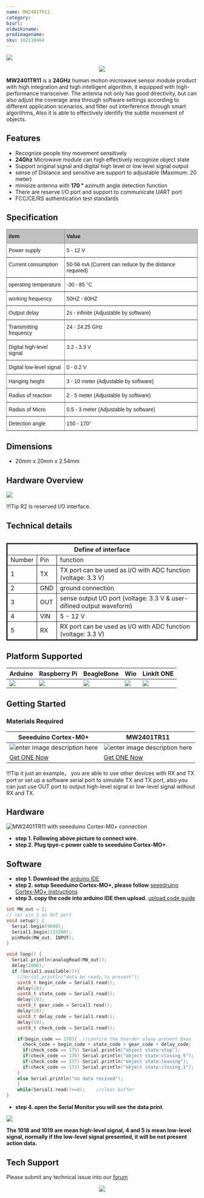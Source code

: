```yaml
---
name: MW2401TR11
category:
bzurl:
oldwikiname:
prodimagename:
sku: 102110464
---
```


![](https://files.seeedstudio.com/wiki/MW2401TR11/img/102110464_Preview-07.png)

<p style="text-align:center"><a href="https://www.seeedstudio.com/Microwave-Sensor-24GHz-Doppler-Radar-Motion-Sensor-MW2401TR11-p-4690.html" target="_blank"><img src="https://files.seeedstudio.com/wiki/Seeed-WiKi/docs/images/get_one_now.png" border=0 /></a></p> 


**MW2401TR11** is a **24GHz** human motion microwave sensor module product with high integration and high intelligent algorithm, it equipped with high-performance transceiver. The antenna not only has good directivity, but can also adjust the coverage area through software settings according to different application scenarios, and filter out interference through smart algorithms, Also it is able to effectively identify the subtle movement of objects.


## Features

- Recognize people tiny movement sensitively
- **24Ghz** Microwave module can high effectively recognize object state
- Support original signal and digital high level or low level signal output
- sense of Distance and sensitive are support to adjustable (Maximum: 20 meter)
- minisize antenna with **170 °** azimuth angle detection function
- There are reserve I/O port and support to communicate UART port
- FCC/CE/RS authentication test standards


## Specification  

<style type="text/css">
.tg  {border-collapse:collapse;border-spacing:0;}
.tg td{border-color:black;border-style:solid;border-width:1px;font-family:Arial, sans-serif;font-size:14px;
  overflow:hidden;padding:10px 5px;word-break:normal;}
.tg th{border-color:black;border-style:solid;border-width:1px;font-family:Arial, sans-serif;font-size:14px;
  font-weight:normal;overflow:hidden;padding:10px 5px;word-break:normal;}
.tg .tg-llyw{background-color:#c0c0c0;border-color:inherit;text-align:left;vertical-align:top}
.tg .tg-0pky{border-color:inherit;text-align:left;vertical-align:top}
</style>
<table class="tg">
<thead>
  <tr>
    <th class="tg-llyw"><span style="font-weight:bold">item</span></th>
    <th class="tg-llyw"><span style="font-weight:bold">Value</span></th>
  </tr>
</thead>
<tbody>
  <tr>
    <td class="tg-0pky">Power supply</td>
    <td class="tg-0pky"> 5 - 12 V</td>
  </tr>
  <tr>
    <td class="tg-0pky">Current consumption</td>
    <td class="tg-0pky"> 50-56 mA (Current can reduce by the distance required)</td>
  </tr>
  <tr>
    <td class="tg-0pky">operating temperature </td>
    <td class="tg-0pky"> -30 - 85 °C</td>
  </tr>
  <tr>
    <td class="tg-0pky">working frequency</td>
    <td class="tg-0pky"> 50HZ - 60HZ</td>
  </tr>
  <tr>
    <td class="tg-0pky">Output delay</td>
    <td class="tg-0pky"> 2s - infinite (Adjustable by software)</td>
  </tr>
  <tr>
    <td class="tg-0pky">Transmitting frequency</td>
    <td class="tg-0pky"> 24 - 24.25 GHz</td>
  </tr>
  <tr>
    <td class="tg-0pky">Digital high-level signal</td>
    <td class="tg-0pky"> 3.2 - 3.3 V</td>
  </tr>
  <tr>
    <td class="tg-0pky">Digital low-level signal</td>
    <td class="tg-0pky"> 0 - 0.2 V</td>
  </tr>
  <tr>
    <td class="tg-0pky">Hanging height</td>
    <td class="tg-0pky"> 3 - 10 meter (Adjustable by software)</td>
  </tr>
  <tr>
    <td class="tg-0pky">Radius of reaction</td>
    <td class="tg-0pky">2 - 5 meter (Adjustable by software)</td>
  </tr>
  <tr>
    <td class="tg-0pky">Radius of Micro</td>
    <td class="tg-0pky">0.5 - 3 meter (Adjustable by software)</td>
  </tr>
  <tr>
    <td class="tg-0pky">Detection angle</td>
    <td class="tg-0pky">150 - 170°</td>
  </tr>
</tbody>
</table>



## Dimensions

- 20mm x 20mm x 2.54mm


## Hardware Overview
![](https://files.seeedstudio.com/wiki/MW2401TR11/img/MW2401TR11.png)

!!!Tip
    R2 is reserved I/O interface.


## Technical details 

<table>
<tbody>
<tr>
<table border="2" bordercolor="black" width="550" cellspacing="0" cellpadding="5">
<th colspan = "3">Define of interface</th>
</tr>
<tr>
<td>Number</td>
<td>Pin</td>
<td>function</td>
</tr>
<tr>
<td>1</td>
<td>TX</td>
<td>TX port can be used as I/O with ADC function (voltage: 3.3 V)</td>
</tr>
<tr>
<td>2</td>
<td>GND</td>
<td>ground connection</td>
</tr>
<tr>
<td>3</td>
<td>OUT</td>
<td>sense output I/O port (voltage: 3.3 V & user-difined output waveform)</td>
</tr>
<tr>
<td>4</td>
<td>VIN</td>
<td> 5 - 12 V</td>
</tr>
<tr>
<td>5</td>
<td>RX</td>
<td>RX port can be used as I/O with ADC function (voltage: 3.3 V)</td>
</tr>
</tbody>
</table>


## Platform Supported
| Arduino                                                                                             | Raspberry Pi                                                                                             | BeagleBone                                                                                      | Wio                                                                                               | LinkIt ONE                                                                                         |
|-----------------------------------------------------------------------------------------------------|----------------------------------------------------------------------------------------------------------|-------------------------------------------------------------------------------------------------|---------------------------------------------------------------------------------------------------|----------------------------------------------------------------------------------------------------|
| ![](https://files.seeedstudio.com/wiki/wiki_english/docs/images/arduino_logo.jpg) | ![](https://files.seeedstudio.com/wiki/MW2401TR11/img/emptyyyy6.png) | ![](https://files.seeedstudio.com/wiki/MW2401TR11/img/emptyyyy6.png) | ![](https://files.seeedstudio.com/wiki/MW2401TR11/img/emptyyyy6.png) | ![](https://files.seeedstudio.com/wiki/MW2401TR11/img/emptyyyy6.png) |


## Getting Started

### Materials Required

| Seeeduino Cortex-M0+ |MW2401TR11| 
|--------------|--------------|
|![enter image description here](https://files.seeedstudio.com/wiki/MW2401TR11/img/clearseeedriono%20pic.png)| ![enter image description here](https://files.seeedstudio.com/wiki/MW2401TR11/img/clearnMWpic6.png)|
|[Get ONE Now](https://www.seeedstudio.com/Seeeduino-Cortex-M0-p-4070.html)|[Get ONE Now](https://www.seeedstudio.com/Microwave-Sensor-24GHz-Doppler-Radar-Motion-Sensor-MW2401TR11-p-4690.html)|

!!!Tip
    it just an example， you are able to use other devices with RX and TX port or set up a software serial port to simulate TX and TX port, also you can just use OUT port to output high-level signal or low-level signal without RX and TX.


## Hardware 

 ![MW2401TR11 with seeeduino Cortex-M0+ connection](https://files.seeedstudio.com/wiki/MW2401TR11/img/MW_Seeeduino.png)

 - **step 1. Following above picture to connect wire**. 
 - **step 2. Plug tpye-c power cable to seeeduino Cortex-MO+**. 
 
## Software

 - **step 1. Download the** [arduino IDE](https://www.arduino.cc/en/main/software)
 - **step 2. setup Seeeduino Cortex-MO+, please follow** [seeedruino Cortex-MO+ instructions](https://wiki.seeedstudio.com/Seeeduino-Cortex-M0/)
 - **step 3. copy the code into arduino IDE then upload.** [upload code guide](https://wiki.seeedstudio.com/Upload_Code/)



```C
int MW_out = 2;   
// set pin 2 as OUT port
void setup() {
  Serial.begin(9600);
  Serial1.begin(115200);
  pinMode(MW_out, INPUT);
}

void loop() {
  Serial.println(analogRead(MW_out));
  delay(2000);
  if (Serial1.available()){
    //Serial.println("data be ready to present");
    uint8_t begin_code = Serial1.read();
    delay(10);
    uint8_t state_code = Serial1.read();
    delay(10);
    uint8_t gear_code = Serial1.read();
    delay(10);
    uint8_t delay_code = Serial1.read();
    delay(10);
    uint8_t check_code = Serial1.read();

    if(begin_code == 170){  //confirm the hearder alway present 0xaa
      check_code = begin_code + state_code + gear_code + delay_code;
      if(check_code == 175) Serial.println("object state:stop");
      if(check_code == 176) Serial.println("object state:closing_5");
      if(check_code == 177) Serial.println("object state:leaving");
      if(check_code == 172) Serial.println("object state:closing_1");
    }
    else Serial.println("no data recived");   
    }
    while(Serial1.read()>=0);    //clear buffer
}

```

- **step 4. open the Serial Monitor you will see the data print**. 

![](https://files.seeedstudio.com/wiki/MW2401TR11/img/monitor2.png)

**The 1018 and 1019 are mean high-level signal, 4 and 5 is mean low-level signal, normally if the low-level signal presented, it will be not present action data.**

## Tech Support

Please submit any technical issue into our [forum](https://forum.seeedstudio.com/)<br /><p style="text-align:center"><a href="https://www.seeedstudio.com/act-4.html?utm_source=wiki&utm_medium=wikibanner&utm_campaign=newproducts" target="_blank"><img src="https://files.seeedstudio.com/wiki/Wiki_Banner/new_product.jpg" /></a></p>